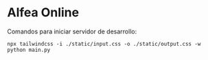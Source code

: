 # Alfea Online

Comandos para iniciar servidor de desarrollo:
```shell
npx tailwindcss -i ./static/input.css -o ./static/output.css -w
python main.py
```